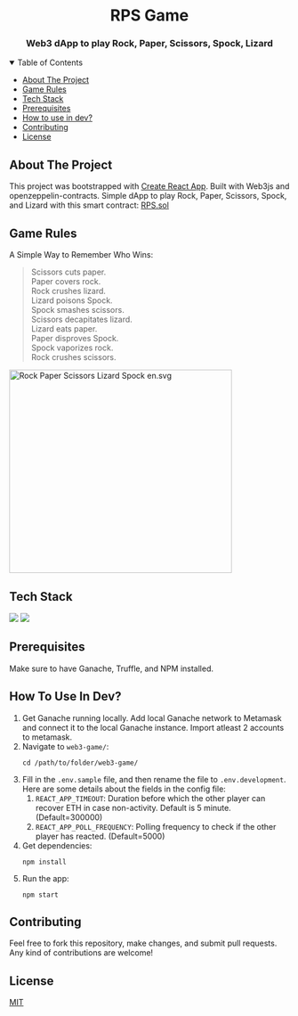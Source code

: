
<h1 align="center">RPS Game</h1>

<h3 align="center"> Web3 dApp to play Rock, Paper, Scissors, Spock, Lizard</h3>

<!-- TABLE OF CONTENTS -->
<details open>
  <summary>Table of Contents</summary>
  <ul>
    <li><a href="#about-the-project">About The Project</a></li>
    <li><a href="#game-rules">Game Rules</a></li>
    <li><a href="#tech-stack">Tech Stack</a></li>
    <li><a href="#prerequisites">Prerequisites</a></li>
    <li><a href="#how-to-use-in-dev">How to use in dev?</a></li>
    <li><a href="#contributing">Contributing</a></li>
    <li><a href="#license">License</a></li>
  </ul>
</details>

## About The Project

This project was bootstrapped with [Create React App](https://github.com/facebook/create-react-app). Built with Web3js and openzeppelin-contracts. Simple dApp 
to play Rock, Paper, Scissors, Spock, and Lizard with this smart contract: [RPS.sol](https://github.com/clesaege/RPS/blob/master/RPS.sol)

##  Game Rules 

A Simple Way to Remember Who Wins:

> Scissors cuts paper.\
> Paper covers rock.\
> Rock crushes lizard.\
> Lizard poisons Spock.\
> Spock smashes scissors.\
> Scissors decapitates lizard.\
> Lizard eats paper.\
> Paper disproves Spock.\
> Spock vaporizes rock.\
> Rock crushes scissors.

<p><a href="https://commons.wikimedia.org/wiki/File:Rock_Paper_Scissors_Lizard_Spock_en.svg#/media/File:Rock_Paper_Scissors_Lizard_Spock_en.svg"><img src="https://upload.wikimedia.org/wikipedia/commons/f/fe/Rock_Paper_Scissors_Lizard_Spock_en.svg" alt="Rock Paper Scissors Lizard Spock en.svg" height="365" width="400"></a>

## Tech Stack

[![](https://img.shields.io/badge/Built_with-React-blue?style=for-the-badge&logo=React)](https://react.dev/)
[![](https://img.shields.io/badge/Built_with-Javascript-yellow?style=for-the-badge&logo=Javascript)](https://developer.mozilla.org/en-US/docs/Web/JavaScript)

## Prerequisites

Make sure to have Ganache, Truffle, and NPM installed.

## How To Use In Dev?

1. Get Ganache running locally. Add local Ganache network to Metamask and connect it to the local Ganache instance. Import atleast 2 accounts to metamask.
2. Navigate to `web3-game/`:
   ``` 
   cd /path/to/folder/web3-game/
   ```
3. Fill in the `.env.sample` file, and then rename the file to `.env.development`. Here are some details about the fields in the config file:
    1. `REACT_APP_TIMEOUT`: Duration before which the other player can recover ETH in case non-activity. Default is 5 minute. (Default=300000)
    2. `REACT_APP_POLL_FREQUENCY`: Polling frequency to check if the other player has reacted. (Default=5000)
4. Get dependencies:
   ``` 
   npm install
   ```
5. Run the app:
   ``` 
   npm start
   ```

## Contributing

Feel free to fork this repository, make changes, and submit pull requests. Any kind of contributions are welcome!

## License

[MIT](https://github.com/ausaf007/web3-game/blob/master/LICENSE)



